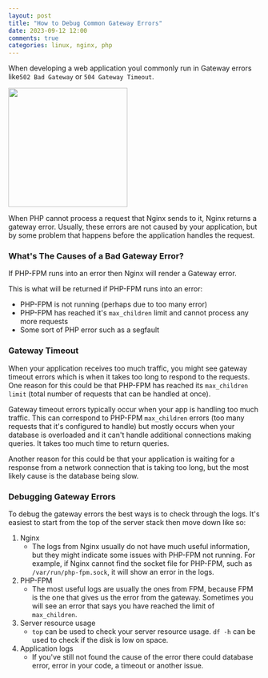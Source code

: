 ```yaml
---
layout: post
title: "How to Debug Common Gateway Errors"
date: 2023-09-12 12:00
comments: true
categories: linux, nginx, php
---
```


When developing a web application youl commonly run in Gateway errors like`502 Bad Gateway` or `504 Gateway Timeout`.

<img src="https://i.guim.co.uk/img/static/sys-images/Technology/Pix/pictures/2013/8/1/1375368946554/502-Bad-Gateway-error-008.jpg?width=465&dpr=1&s=none"  width="238" />

When PHP cannot process a request that Nginx sends to it, Nginx returns a gateway error. Usually, these errors are not caused by your application, but by some problem that happens before the application handles the request.

### What's The Causes of a Bad Gateway Error?
If PHP-FPM runs into an error then Nginx will render a Gateway error.

This is what will be returned if PHP-FPM runs into an error:

- PHP-FPM is not running (perhaps due to too many error)
- PHP-FPM has reached it's `max_children` limit and cannot process any more requests
- Some sort of PHP error such as a segfault

### Gateway Timeout
When your application receives too much traffic, you might see gateway timeout errors which is when it takes too long to respond to the requests. One reason for this could be that PHP-FPM has reached its `max_children limit` (total number of requests that can be handled at once).

Gateway timeout errors typically occur when your app is handling too much traffic. This can correspond to PHP-FPM `max_children` errors (too many requests that it's configured to handle) but mostly occurs when your database is overloaded and it can't handle additional connections making queries. It takes too much time to return queries.

Another reason for this could be that your application is waiting for a response from a network connection that is taking too long, but the most likely cause is the database being slow.

### Debugging Gateway Errors
To debug the gateway errors the best ways is to check through the logs. It's easiest to start from the top of the server stack then move down like so:

1. Nginx
    - The logs from Nginx usually do not have much useful information, but they might indicate some issues with PHP-FPM not running. For example, if Nginx cannot find the socket file for PHP-FPM, such as `/var/run/php-fpm.sock`, it will show an error in the logs.
2. PHP-FPM
    - The most useful logs are usually the ones from FPM, because FPM is the one that gives us the error from the gateway. Sometimes you will see an error that says you have reached the limit of `max_children`.
3. Server resource usage
    - `top` can be used to check your server resource usage. `df -h` can be used to check if the disk is low on space.
4. Application logs
    - If you've still not found the cause of the error there could database error, error in your code, a timeout or another issue.
